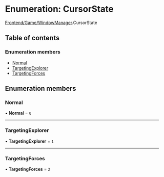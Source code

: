 # Enumeration: CursorState

[Frontend/Game/WindowManager](../modules/Frontend_Game_WindowManager.md).CursorState

## Table of contents

### Enumeration members

- [Normal](Frontend_Game_WindowManager.CursorState.md#normal)
- [TargetingExplorer](Frontend_Game_WindowManager.CursorState.md#targetingexplorer)
- [TargetingForces](Frontend_Game_WindowManager.CursorState.md#targetingforces)

## Enumeration members

### Normal

• **Normal** = `0`

---

### TargetingExplorer

• **TargetingExplorer** = `1`

---

### TargetingForces

• **TargetingForces** = `2`
